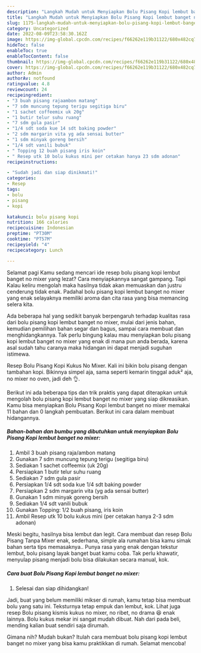 ```yaml
---
description: "Langkah Mudah untuk Menyiapkan Bolu Pisang Kopi lembut banget no mixer{ yang Lezat Sekali,  Menu Buat lebaran"
title: "Langkah Mudah untuk Menyiapkan Bolu Pisang Kopi lembut banget no mixer{ yang Lezat Sekali,  Menu Buat lebaran"
slug: 1175-langkah-mudah-untuk-menyiapkan-bolu-pisang-kopi-lembut-banget-no-mixer-yang-lezat-sekali-menu-buat-lebaran
category: Uncategorized
date: 2022-08-09T23:58:30.162Z
image: https://img-global.cpcdn.com/recipes/f66262e119b31122/680x482cq70/bolu-pisang-kopi-lembut-banget-no-mixer-foto-resep-utama.jpg
hideToc: false
enableToc: true
enableTocContent: false
thumbnail: https://img-global.cpcdn.com/recipes/f66262e119b31122/680x482cq70/bolu-pisang-kopi-lembut-banget-no-mixer-foto-resep-utama.jpg
cover: https://img-global.cpcdn.com/recipes/f66262e119b31122/680x482cq70/bolu-pisang-kopi-lembut-banget-no-mixer-foto-resep-utama.jpg
author: Admin
authorAv: notfound
ratingvalue: 4.8
reviewcount: 24
recipeingredient:
- "3 buah pisang rajaambon matang"
- "7 sdm muncung tepung terigu segitiga biru"
- "1 sachet coffeemix uk 20g"
- "1 butir telur suhu ruang"
- "7 sdm gula pasir"
- "1/4 sdt soda kue 14 sdt baking powder"
- "2 sdm margarin vita yg ada sensai butter"
- "1 sdm minyak goreng bersih"
- "1/4 sdt vanili bubuk"
- " Topping 12 buah pisang iris koin"
- " Resep utk 10 bolu kukus mini per cetakan hanya 23 sdm adonan"
recipeinstructions:

- "Sudah jadi dan siap dinikmati!"
categories:
- Resep
tags:
- bolu
- pisang
- kopi

katakunci: bolu pisang kopi 
nutrition: 166 calories
recipecuisine: Indonesian
preptime: "PT30M"
cooktime: "PT57M"
recipeyield: "4"
recipecategory: Lunch

---
```



Selamat pagi Kamu sedang mencari ide resep bolu pisang kopi lembut banget no mixer yang lezat? Cara menyiapkannya sangat gampang. Tapi Kalau keliru mengolah maka hasilnya tidak akan memuaskan dan justru cenderung tidak enak. Padahal bolu pisang kopi lembut banget no mixer yang enak selayaknya memiliki aroma dan cita rasa yang bisa memancing selera kita.


Ada beberapa hal yang sedikit banyak berpengaruh terhadap kualitas rasa dari bolu pisang kopi lembut banget no mixer, mulai dari jenis bahan, kemudian pemilihan bahan segar dan bagus, sampai cara membuat dan menghidangkannya. Tak perlu bingung kalau mau menyiapkan bolu pisang kopi lembut banget no mixer yang enak di mana pun anda berada, karena asal sudah tahu caranya maka hidangan ini dapat menjadi suguhan istimewa.

Resep Bolu Pisang Kopi Kukus No Mixer. Kali ini bikin bolu pisang dengan tambahan kopi. Bikinnya simpel aja, sama seperti kemarin tinggal aduk² aja, no mixer no oven, jadi deh 👌.


Berikut ini ada beberapa tips dan trik praktis yang dapat diterapkan untuk mengolah bolu pisang kopi lembut banget no mixer yang siap dikreasikan. Kamu bisa menyiapkan Bolu Pisang Kopi lembut banget no mixer memakai 11 bahan dan 0 langkah pembuatan. Berikut ini cara dalam membuat hidangannya.

<!--inarticleads1-->

##### Bahan-bahan dan bumbu yang dibutuhkan untuk menyiapkan Bolu Pisang Kopi lembut banget no mixer:

1. Ambil 3 buah pisang raja/ambon matang
1. Gunakan 7 sdm muncung tepung terigu (segitiga biru)
1. Sediakan 1 sachet coffeemix (uk 20g)
1. Persiapkan 1 butir telur suhu ruang
1. Sediakan 7 sdm gula pasir
1. Persiapkan 1/4 sdt soda kue 1/4 sdt baking powder
1. Persiapkan 2 sdm margarin vita (yg ada sensai butter)
1. Gunakan 1 sdm minyak goreng bersih
1. Sediakan 1/4 sdt vanili bubuk
1. Gunakan  Topping: 1/2 buah pisang, iris koin
1. Ambil  Resep utk 10 bolu kukus mini (per cetakan hanya 2-3 sdm adonan)


Meski begitu, hasilnya bisa lembut dan legit. Cara membuat dan resep Bolu Pisang Tanpa Mixer enak, sederhana, simple ala rumahan bisa kamu simak bahan serta tips memasaknya.. Punya rasa yang enak dengan tekstur lembut, bolu pisang layak banget buat kamu coba. Tak perlu khawatir, menyulap pisang menjadi bolu bisa dilakukan secara manual, kok. 

<!--inarticleads2-->

##### Cara buat Bolu Pisang Kopi lembut banget no mixer:


1. Selesai dan siap dihidangkan!

Jadi, buat yang belum memiliki mikser di rumah, kamu tetap bisa membuat bolu yang satu ini. Teksturnya tetap empuk dan lembut, kok. Lihat juga resep Bolu pisang kismis kukus no mixer, no ribet, no drama 😆 enak lainnya. Bolu kukus mekar ini sangat mudah dibuat. Nah dari pada beli, mending kalian buat sendiri saja dirumah. 

Gimana nih? Mudah bukan? Itulah cara membuat bolu pisang kopi lembut banget no mixer yang bisa kamu praktikkan di rumah. Selamat mencoba!
